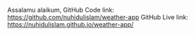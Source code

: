 Assalamu alaikum,
GitHub Code link: https://github.com/nuhidulislam/weather-app
GitHub Live link: https://nuhidulislam.github.io/weather-app/
